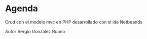 # Agenda
Crud con el modelo mvc en PHP desarrollado con el ide Netbeands

Autor Sergio González Ruano

